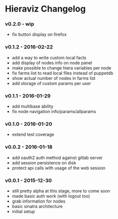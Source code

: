 Hieraviz Changelog
========================

### v0.2.0 - wip
- fix button display on firefox

### v0.1.2 - 2016-02-22
- add a way to write custom local facts
- add display of nodes info on node panel
- make possible to change hiera variables per node
- fix farms list to read local files instead of puppetdb
- show actual number of nodes in farms list
- add storage of custom params per user

### v0.1.1 - 2016-01-29
- add multibase ability
- fix node navigation info/params/allparams

### v0.1.0 - 2016-01-20
- extend test coverage

### v0.0.2 - 2016-01-18
- add oauth2 auth method against gitlab server
- add session persistence on disk
- protect api calls with usage of the web session

### v0.0.1 - 2015-12-30
- still pretty alpha at this stage, more to come soon
- made basic auth work (with logout too)
- grab information for nodes
- basic sinatra architecture
- initial setup
